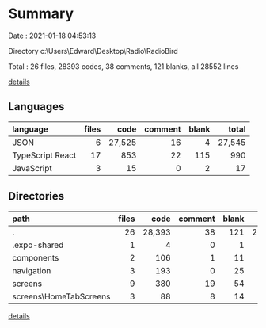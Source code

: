 # Summary

Date : 2021-01-18 04:53:13

Directory c:\Users\Edward\Desktop\Radio\RadioBird

Total : 26 files,  28393 codes, 38 comments, 121 blanks, all 28552 lines

[details](details.md)

## Languages
| language | files | code | comment | blank | total |
| :--- | ---: | ---: | ---: | ---: | ---: |
| JSON | 6 | 27,525 | 16 | 4 | 27,545 |
| TypeScript React | 17 | 853 | 22 | 115 | 990 |
| JavaScript | 3 | 15 | 0 | 2 | 17 |

## Directories
| path | files | code | comment | blank | total |
| :--- | ---: | ---: | ---: | ---: | ---: |
| . | 26 | 28,393 | 38 | 121 | 28,552 |
| .expo-shared | 1 | 4 | 0 | 1 | 5 |
| components | 2 | 106 | 1 | 11 | 118 |
| navigation | 3 | 193 | 0 | 25 | 218 |
| screens | 9 | 380 | 19 | 54 | 453 |
| screens\HomeTabScreens | 3 | 88 | 8 | 14 | 110 |

[details](details.md)
